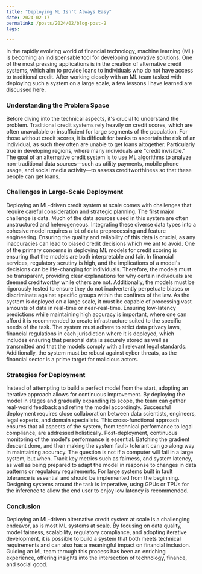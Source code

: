 ```yaml
---
title: "Deploying ML Isn't Always Easy"
date: 2024-02-17
permalink: /posts/2024/02/blog-post-2
tags:

---
```

In the rapidly evolving world of financial technology, machine learning (ML) is becoming an indispensable tool for developing innovative solutions. One of the most pressing applications is in the creation of alternative credit systems, which aim to provide loans to individuals who do not have access to traditional credit. After working closely with an ML team tasked with deploying such a system on a large scale, a few lessons I have learned are discussed here. 

### Understanding the Problem Space

Before diving into the technical aspects, it's crucial to understand the problem. Traditional credit systems rely heavily on credit scores, which are often unavailable or insufficient for large segments of the population. For those without credit scores, it is difficult for banks to ascertain the risk of an individual, as such they often are unable to get loans altogether. Particularly true in developing regions, where many individuals are "credit invisible." The goal of an alternative credit system is to use ML algorithms to analyze non-traditional data sources—such as utility payments, mobile phone usage, and social media activity—to assess creditworthiness so that these people can get loans.

### Challenges in Large-Scale Deployment

Deploying an ML-driven credit system at scale comes with challenges that require careful consideration and strategic planning.
The first major challenge is data. Much of the data sources used in this system are often unstructured and heterogeneous. Integrating these diverse data types into a cohesive model requires a lot of data preprocessing and feature engineering. Ensuring the quality and reliability of this data is crucial, as any inaccuracies can lead to biased credit decisions which we ant to avoid. One of the primary concerns in deploying ML models for credit scoring is ensuring that the models are both interpretable and fair. In financial services, regulatory scrutiny is high, and the implications of a model's decisions can be life-changing for individuals. Therefore, the models must be transparent, providing clear explanations for why certain individuals are deemed creditworthy while others are not.  Additionally, the models must be rigorously tested to ensure they do not inadvertently perpetuate biases or discriminate against specific groups within the confines of the law. As the system is deployed on a large scale, it must be capable of processing vast amounts of data in real-time or near-real-time. Ensuring low-latency predictions while maintaining high accuracy is important, where one can afford it is recommended to create infrastructure suited to the specific needs of the task. The system must adhere to strict data privacy laws, financial regulations in each jurisdiction where it is deployed, which includes ensuring that personal data is securely stored as well as transmitted and that the models comply with all relevant legal standards. Additionally, the system must be robust against cyber threats, as the financial sector is a prime target for malicious actors.

### Strategies for Deployment

Instead of attempting to build a perfect model from the start, adopting an iterative approach allows for continuous improvement. By deploying the model in stages and gradually expanding its scope, the team can gather real-world feedback and refine the model accordingly. Successful deployment requires close collaboration between data scientists, engineers, legal experts, and domain specialists. This cross-functional approach ensures that all aspects of the system, from technical performance to legal compliance, are addressed holistically. Post-deployment, continuous monitoring of the model's performance is essential. Batching the gradient descent done, and then making the system fault- tolerant can go along way in maintaining accuracy. The question is not if a computer will fail in a large system, but when. Track key metrics such as fairness, and system latency, as well as being prepared to adapt the model in response to changes in data patterns or regulatory requirements. For large systems built in fault tolerance is essential and should be implemented from the beginning. Designing systems around the task is imperative, using GPUs or TPUs for the inference to allow the end user to enjoy low latency is recommended. 

### Conclusion

Deploying an ML-driven alternative credit system at scale is a challenging endeavor, as is most ML systems at scale. By focusing on data quality, model fairness, scalability, regulatory compliance, and adopting iterative development, it is possible to build a system that both meets technical requirements and can also has a meaningful impact on financial inclusion. Guiding an ML team through this process has been an enriching experience, offering insights into the intersection of technology, finance, and social good.
